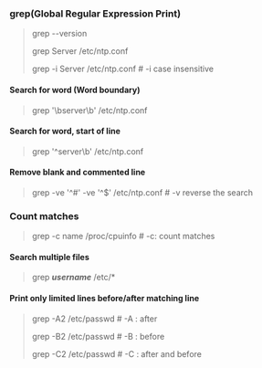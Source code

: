 ### grep(Global Regular Expression Print)

>grep --version
>
>grep Server /etc/ntp.conf
>
>grep -i Server /etc/ntp.conf # -i case insensitive

#### Search for word (Word boundary)
> grep '\bserver\b' /etc/ntp.conf

#### Search for word, start of line

> grep '^server\b' /etc/ntp.conf

#### Remove blank and commented line

> grep -ve '^#' -ve '^$' /etc/ntp.conf # -v reverse the search

### Count matches

> grep -c name /proc/cpuinfo # -c: count matches

#### Search multiple files

> grep ___username___ /etc/*

#### Print only limited lines before/after matching line

> grep -A2 <username> /etc/passwd # -A : after
>
> grep -B2 <username> /etc/passwd # -B : before
>
> grep -C2 <username> /etc/passwd # -C : after and before
